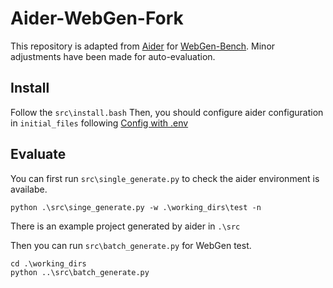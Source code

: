 # Aider-WebGen-Fork
This repository is adapted from [Aider](https://github.com/Aider-AI/aider) for [WebGen-Bench](https://github.com/mnluzimu/WebGen-Bench).
Minor adjustments have been made for auto-evaluation.

## Install
Follow the `src\install.bash`
Then, you should configure aider configuration in  `initial_files` following [Config with .env](https://aider.chat/docs/config/dotenv.html)

## Evaluate
You can first run `src\single_generate.py` to check the aider environment is availabe.

```shell
python .\src\singe_generate.py -w .\working_dirs\test -n

```

There is an example project generated by aider in `.\src`

Then you can run `src\batch_generate.py` for WebGen test.

```shell
cd .\working_dirs
python ..\src\batch_generate.py

```